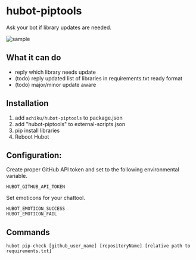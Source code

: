 # hubot-piptools

Ask your bot if library updates are needed.

![sample](https://github.com/achiku/hubot-piptools/raw/master/hipchat-sample.png "hipchat sample image")


## What it can do

- reply which library needs update
- (todo) reply updated list of libraries in requirements.txt ready format
- (todo) major/minor update aware


## Installation

1. add `achiku/hubot-piptools` to package.json
2. add "hubot-piptools" to external-scripts.json
3. pip install libraries
4. Reboot Hubot

## Configuration:

Create proper GitHub API token and set to the following environmental variable.

```
HUBOT_GITHUB_API_TOKEN
```

Set emoticons for your chattool.

```
HUBOT_EMOTICON_SUCCESS
HUBOT_EMOTICON_FAIL
```

## Commands

```
hubot pip-check [github_user_name] [repositoryName] [relative path to requirements.txt]
```
